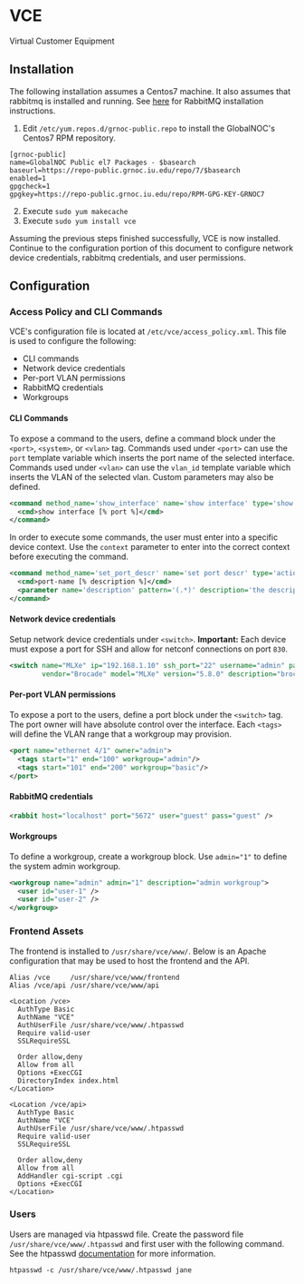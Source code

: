 # VCE
Virtual Customer Equipment

## Installation
The following installation assumes a Centos7 machine. It also assumes that rabbitmq is installed and running. See [here](https://www.rabbitmq.com/install-rpm.html) for RabbitMQ installation instructions.

1. Edit `/etc/yum.repos.d/grnoc-public.repo` to install the GlobalNOC's Centos7 RPM repository.
```
[grnoc-public]
name=GlobalNOC Public el7 Packages - $basearch
baseurl=https://repo-public.grnoc.iu.edu/repo/7/$basearch
enabled=1
gpgcheck=1
gpgkey=https://repo-public.grnoc.iu.edu/repo/RPM-GPG-KEY-GRNOC7
```
2. Execute `sudo yum makecache`
3. Execute `sudo yum install vce`

Assuming the previous steps finished successfully, VCE is now installed. Continue to the configuration portion of this document to configure network device credentials, rabbitmq credentials, and user permissions.

## Configuration

### Access Policy and CLI Commands

VCE's configuration file is located at `/etc/vce/access_policy.xml`. This file is used to configure the following:

* CLI commands
* Network device credentials
* Per-port VLAN permissions
* RabbitMQ credentials
* Workgroups

#### CLI Commands
To expose a command to the users, define a command block under the `<port>`, `<system>`, or `<vlan>` tag. Commands used under `<port>` can use the `port` template variable which inserts the port name of the selected interface. Commands used under `<vlan>` can use the `vlan_id` template variable which inserts the VLAN of the selected vlan. Custom parameters may also be defined.

```xml
<command method_name='show_interface' name='show interface' type='show' interaction='cli' description='show all interfaces'>
  <cmd>show interface [% port %]</cmd>
</command>
```

In order to execute some commands, the user must enter into a specific device context. Use the `context` parameter to enter into the correct context before executing the command.

```xml
<command method_name='set_port_descr' name='set port descr' type='action' context='interface [% port %]' input='descr' interaction='cli' configure='true' description='changes the description on a port'>
  <cmd>port-name [% description %]</cmd>
  <parameter name='description' pattern='(.*)' description='the description to set for the port' type='text' />
</command>
```

#### Network device credentials
Setup network device credentials under `<switch>`. **Important:** Each device must expose a port for SSH and allow for netconf connections on port `830`.

```xml
<switch name="MLXe" ip="192.168.1.10" ssh_port="22" username="admin" password="admin"
        vendor="Brocade" model="MLXe" version="5.8.0" description="brocade">
```

#### Per-port VLAN permissions
To expose a port to the users, define a port block under the `<switch>` tag. The port owner will have absolute control over the interface. Each `<tags>` will define the VLAN range that a workgroup may provision.

```xml
<port name="ethernet 4/1" owner="admin">
  <tags start="1" end="100" workgroup="admin"/>
  <tags start="101" end="200" workgroup="basic"/>
</port>
```

#### RabbitMQ credentials
```xml
<rabbit host="localhost" port="5672" user="guest" pass="guest" />
```

#### Workgroups
To define a workgroup, create a workgroup block. Use `admin="1"` to define the system admin workgroup.

```xml
<workgroup name="admin" admin="1" description="admin workgroup">
  <user id="user-1" />
  <user id="user-2" />
</workgroup>
```
### Frontend Assets
The frontend is installed to `/usr/share/vce/www/`. Below is an Apache configuration that may be used to host the frontend and the API.

```
Alias /vce     /usr/share/vce/www/frontend
Alias /vce/api /usr/share/vce/www/api

<Location /vce>
  AuthType Basic
  AuthName "VCE"
  AuthUserFile /usr/share/vce/www/.htpasswd
  Require valid-user
  SSLRequireSSL

  Order allow,deny
  Allow from all
  Options +ExecCGI
  DirectoryIndex index.html
</Location>

<Location /vce/api>
  AuthType Basic
  AuthName "VCE"
  AuthUserFile /usr/share/vce/www/.htpasswd
  Require valid-user
  SSLRequireSSL

  Order allow,deny
  Allow from all
  AddHandler cgi-script .cgi
  Options +ExecCGI
</Location>
```

### Users
Users are managed via htpasswd file. Create the password file `/usr/share/vce/www/.htpasswd` and first user with the following command. See the htpasswd [documentation](https://httpd.apache.org/docs/current/programs/htpasswd.html) for more information.

```
htpasswd -c /usr/share/vce/www/.htpasswd jane
```

